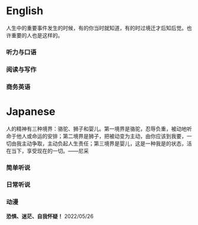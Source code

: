 # English
  人生中的重要事件发生的时候，有的你当时就知道，有的时过境迁才后知后觉。也许重要的人也是这样的。
### 听力与口语
### 阅读与写作
### 商务英语

# Japanese
  人的精神有三种境界：骆驼、狮子和婴儿。第一境界是骆驼，忍辱负重，被动地听命于他人或命运的安排；第二境界是狮子，把被动变为主动，由你应该到我要，一切由我主动争取，主动负起人生责任；第三境界是婴儿，这是一种我是的状态，活在当下，享受现在的一切。——尼采

### 简单听说
### 日常听说
### 动漫

**恐惧、迷茫、自我怀疑！**
  2022/05/26
